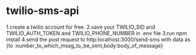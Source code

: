 # twilio-sms-api


1.create a twilio account for free.
2.save your TWILIO_SID and TWILIO_AUTH_TOKEN and TWILIO_PHONE_NUMBER in .env file
3.run npm install
4.send the post request to http:localhost:3000/send-sms with data as {to :number_to_which_mssg_to_be_sent,body:body_of_message}
